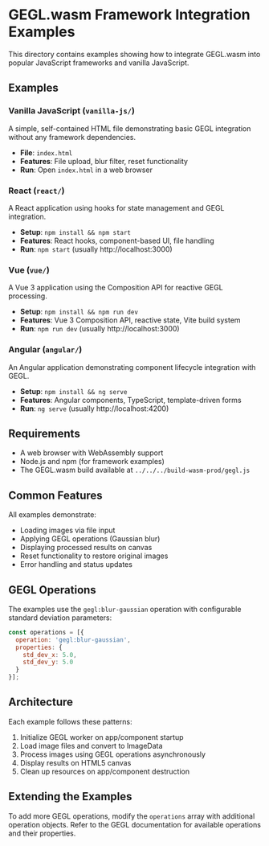 # GEGL.wasm Framework Integration Examples

This directory contains examples showing how to integrate GEGL.wasm into popular JavaScript frameworks and vanilla JavaScript.

## Examples

### Vanilla JavaScript (`vanilla-js/`)
A simple, self-contained HTML file demonstrating basic GEGL integration without any framework dependencies.

- **File**: `index.html`
- **Features**: File upload, blur filter, reset functionality
- **Run**: Open `index.html` in a web browser

### React (`react/`)
A React application using hooks for state management and GEGL integration.

- **Setup**: `npm install && npm start`
- **Features**: React hooks, component-based UI, file handling
- **Run**: `npm start` (usually http://localhost:3000)

### Vue (`vue/`)
A Vue 3 application using the Composition API for reactive GEGL processing.

- **Setup**: `npm install && npm run dev`
- **Features**: Vue 3 Composition API, reactive state, Vite build system
- **Run**: `npm run dev` (usually http://localhost:3000)

### Angular (`angular/`)
An Angular application demonstrating component lifecycle integration with GEGL.

- **Setup**: `npm install && ng serve`
- **Features**: Angular components, TypeScript, template-driven forms
- **Run**: `ng serve` (usually http://localhost:4200)

## Requirements

- A web browser with WebAssembly support
- Node.js and npm (for framework examples)
- The GEGL.wasm build available at `../../../build-wasm-prod/gegl.js`

## Common Features

All examples demonstrate:
- Loading images via file input
- Applying GEGL operations (Gaussian blur)
- Displaying processed results on canvas
- Reset functionality to restore original images
- Error handling and status updates

## GEGL Operations

The examples use the `gegl:blur-gaussian` operation with configurable standard deviation parameters:

```javascript
const operations = [{
  operation: 'gegl:blur-gaussian',
  properties: {
    std_dev_x: 5.0,
    std_dev_y: 5.0
  }
}];
```

## Architecture

Each example follows these patterns:
1. Initialize GEGL worker on app/component startup
2. Load image files and convert to ImageData
3. Process images using GEGL operations asynchronously
4. Display results on HTML5 canvas
5. Clean up resources on app/component destruction

## Extending the Examples

To add more GEGL operations, modify the `operations` array with additional operation objects. Refer to the GEGL documentation for available operations and their properties.
